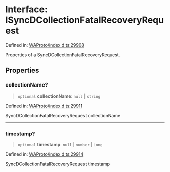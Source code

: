 # Interface: ISyncDCollectionFatalRecoveryRequest

Defined in: [WAProto/index.d.ts:29908](https://github.com/Fokusdotid/bail/blob/8b525f9ebcc20cb9acd0f880b6ad58976e38b117/WAProto/index.d.ts#L29908)

Properties of a SyncDCollectionFatalRecoveryRequest.

## Properties

### collectionName?

> `optional` **collectionName**: `null` \| `string`

Defined in: [WAProto/index.d.ts:29911](https://github.com/Fokusdotid/bail/blob/8b525f9ebcc20cb9acd0f880b6ad58976e38b117/WAProto/index.d.ts#L29911)

SyncDCollectionFatalRecoveryRequest collectionName

***

### timestamp?

> `optional` **timestamp**: `null` \| `number` \| `Long`

Defined in: [WAProto/index.d.ts:29914](https://github.com/Fokusdotid/bail/blob/8b525f9ebcc20cb9acd0f880b6ad58976e38b117/WAProto/index.d.ts#L29914)

SyncDCollectionFatalRecoveryRequest timestamp
